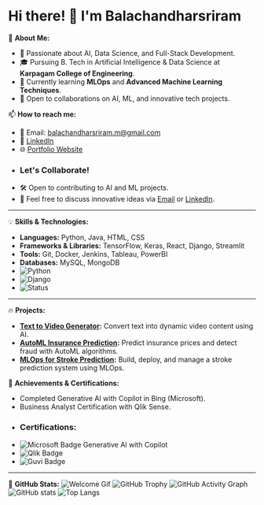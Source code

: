 # Hi there! 👋 I'm Balachandharsriram

🚀 **About Me:**
- 🔭 Passionate about AI, Data Science, and Full-Stack Development.
- 🎓 Pursuing B. Tech in Artificial Intelligence & Data Science at **Karpagam College of Engineering**.
- 🌱 Currently learning **MLOps** and **Advanced Machine Learning Techniques**.
- 💼 Open to collaborations on AI, ML, and innovative tech projects.

📫 **How to reach me:**
- 📧 Email: [balachandharsriram.m@gmail.com](mailto:balachandharsriram.m@gmail.com)
- 💼 [LinkedIn](https://www.linkedin.com/in/balachandharsriram/)
- 🌐 [Portfolio Website](#) 
- ### Let's Collaborate!
- 🛠 Open to contributing to AI and ML projects.
- 💬 Feel free to discuss innovative ideas via [Email](mailto:balachandharsriram.m@gmail.com) or [LinkedIn](https://linkedin.com/in/balachandharsriram).

---

💡 **Skills & Technologies:**
- **Languages:** Python, Java, HTML, CSS
- **Frameworks & Libraries:** TensorFlow, Keras, React, Django, Streamlit
- **Tools:** Git, Docker, Jenkins, Tableau, PowerBI
- **Databases:** MySQL, MongoDB
- ![Python](https://img.shields.io/badge/python-3.8-blue.svg)
- ![Django](https://img.shields.io/badge/Django-4.1-green.svg)
- ![Status](https://img.shields.io/badge/Status-Active-success.svg)

---

🔥 **Projects:**
- **[Text to Video Generator](#):** Convert text into dynamic video content using AI.
- **[AutoML Insurance Prediction](#):** Predict insurance prices and detect fraud with AutoML algorithms.
- **[MLOps for Stroke Prediction](#):** Build, deploy, and manage a stroke prediction system using MLOps.

🌟 **Achievements & Certifications:**
- Completed Generative AI with Copilot in Bing (Microsoft).
- Business Analyst Certification with Qlik Sense.
- ### Certifications:
- ![Microsoft Badge](https://img.shields.io/badge/Microsoft-GenerativeAI-blue) Generative AI with Copilot
- ![Qlik Badge](https://img.shields.io/badge/Qlik-Business%20Analyst-green)
- ![Guvi Badge](https://img.shields.io/badge/Guvi-Python%20Data%20Science-yellow)

---

🧩 **GitHub Stats:**
![Welcome Gif](https://media.giphy.com/media/qgQUggAC3Pfv687qPC/giphy.gif)
![GitHub Trophy](https://github-profile-trophy.vercel.app/?username=Balachandharsriram&theme=onedark)
![GitHub Activity Graph](https://github-readme-activity-graph.vercel.app/graph?username=Balachandharsriram&theme=react-dark)
![GitHub stats](https://github-readme-stats.vercel.app/api?username=Balachandharsriram&show_icons=true&theme=radical)
![Top Langs](https://github-readme-stats.vercel.app/api/top-langs/?username=Balachandharsriram&layout=compact&theme=radical)


